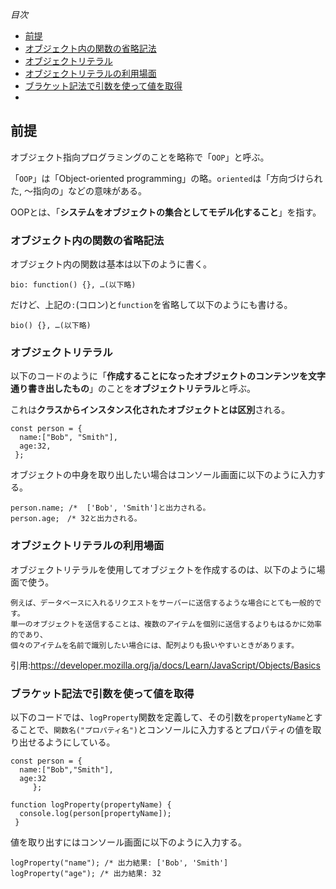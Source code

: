 *目次*
* [前提](#前提)
* [オブジェクト内の関数の省略記法](#オブジェクト内の関数の省略記法)
* [オブジェクトリテラル](#オブジェクトリテラル)
* [オブジェクトリテラルの利用場面](#オブジェクトリテラルの利用場面)
* [ブラケット記法で引数を使って値を取得](#ブラケット記法で引数を使って値を取得)
* 
## 前提
オブジェクト指向プログラミングのことを略称で「`OOP`」と呼ぶ。

「`OOP`」は「Object-oriented programming」の略。`oriented`は「方向づけられた, ～指向の」などの意味がある。

OOPとは、「**システムをオブジェクトの集合としてモデル化すること**」を指す。

### オブジェクト内の関数の省略記法

オブジェクト内の関数は基本は以下のように書く。

```
bio: function() {}, …(以下略)
```

だけど、上記の`:`(コロン)と`function`を省略して以下のようにも書ける。

```
bio() {}, …(以下略)
```

### オブジェクトリテラル

以下のコードのように「**作成することになったオブジェクトのコンテンツを文字通り書き出したもの**」のことを**オブジェクトリテラル**と呼ぶ。

これは**クラスからインスタンス化されたオブジェクトとは区別**される。
```
const person = {
  name:["Bob", "Smith"],
  age:32,
 };
```
オブジェクトの中身を取り出したい場合はコンソール画面に以下のように入力する。

```
person.name; /*  ['Bob', 'Smith']と出力される。
person.age;　/* 32と出力される。
```

### オブジェクトリテラルの利用場面
オブジェクトリテラルを使用してオブジェクトを作成するのは、以下のように場面で使う。

```
例えば、データベースに入れるリクエストをサーバーに送信するような場合にとても一般的です。
単一のオブジェクトを送信することは、複数のアイテムを個別に送信するよりもはるかに効率的であり、
個々のアイテムを名前で識別したい場合には、配列よりも扱いやすいときがあります。
```
引用:https://developer.mozilla.org/ja/docs/Learn/JavaScript/Objects/Basics

### ブラケット記法で引数を使って値を取得
以下のコードでは、`logProperty`関数を定義して、その引数を`propertyName`とすることで、`関数名("プロパティ名")`とコンソールに入力するとプロパティの値を取り出せるようにしている。

```
const person = {
  name:["Bob","Smith"],
  age:32
     };

function logProperty(propertyName) {
  console.log(person[propertyName]);
 }
```

値を取り出すにはコンソール画面に以下のように入力する。

```
logProperty("name"); /* 出力結果: ['Bob', 'Smith']
logProperty("age"); /* 出力結果: 32
```



